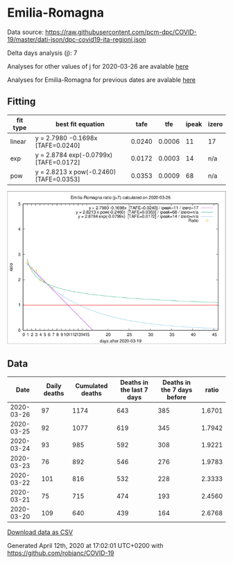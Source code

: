 # Emilia-Romagna

Data source: https://raw.githubusercontent.com/pcm-dpc/COVID-19/master/dati-json/dpc-covid19-ita-regioni.json

Delta days analysis (j): 7

Analyses for other values of j for 2020-03-26 are avalable [here](../2020-03-26/README.md)

Analyses for Emilia-Romagna for previous dates are avalable [here](../README.md)

## Fitting 
|fit type|best fit equation|tafe|tfe|ipeak|izero|
|-------|-----|--------|------|---|---|
|linear|y = 2.7980 -0.1698x  [TAFE=0.0240]|0.0240|0.0006|11|17|
|exp|y = 2.8784 exp(-0.0799x)  [TAFE=0.0172]|0.0172|0.0003|14|n/a|
|pow|y = 2.8213 x pow(-0.2460)  [TAFE=0.0353]|0.0353|0.0009|68|n/a|

![Plot](COVID-19_emilia-romagna_j7_2020-03-26.png)

## Data
|Date|Daily deaths|Cumulated deaths|Deaths in the last 7 days|Deaths in the 7 days before|ratio|
|----|----------|-----------|-------|--------------------|-----|
|2020-03-26|97|1174|643|385|1.6701|
|2020-03-25|92|1077|619|345|1.7942|
|2020-03-24|93|985|592|308|1.9221|
|2020-03-23|76|892|546|276|1.9783|
|2020-03-22|101|816|532|228|2.3333|
|2020-03-21|75|715|474|193|2.4560|
|2020-03-20|109|640|439|164|2.6768|

[Download data as CSV](COVID-19_emilia-romagna_j7_2020-03-26.csv)

Generated April 12th, 2020 at 17:02:01 UTC+0200 with https://github.com/robianc/COVID-19
